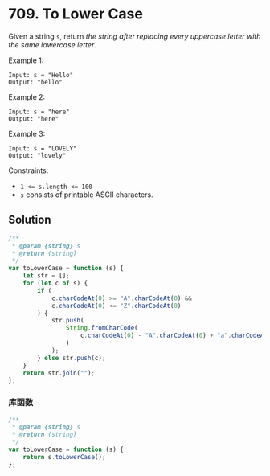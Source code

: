 # 709. To Lower Case

Given a string `s`, return _the string after replacing every uppercase letter with the same lowercase letter_.

Example 1:

```
Input: s = "Hello"
Output: "hello"
```

Example 2:

```
Input: s = "here"
Output: "here"
```

Example 3:

```
Input: s = "LOVELY"
Output: "lovely"
```

Constraints:

-   `1 <= s.length <= 100`
-   `s` consists of printable ASCII characters.

## Solution

```js
/**
 * @param {string} s
 * @return {string}
 */
var toLowerCase = function (s) {
    let str = [];
    for (let c of s) {
        if (
            c.charCodeAt(0) >= "A".charCodeAt(0) &&
            c.charCodeAt(0) <= "Z".charCodeAt(0)
        ) {
            str.push(
                String.fromCharCode(
                    c.charCodeAt(0) - "A".charCodeAt(0) + "a".charCodeAt(0)
                )
            );
        } else str.push(c);
    }
    return str.join("");
};
```

### 库函数

```js
/**
 * @param {string} s
 * @return {string}
 */
var toLowerCase = function (s) {
    return s.toLowerCase();
};
```
